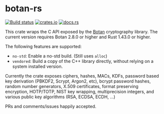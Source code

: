 # botan-rs

[![Build status](https://api.travis-ci.com/randombit/botan-rs.svg?branch=master)](https://travis-ci.com/github/randombit/botan-rs)
[![crates.io](https://img.shields.io/crates/v/botan.svg)](https://crates.io/crates/botan)
[![docs.rs](https://docs.rs/botan/badge.svg)](https://docs.rs/botan)

This crate wraps the C API exposed by the [Botan](https://botan.randombit.net/)
cryptography library. The current version requires Botan 2.8.0 or higher
and Rust 1.43.0 or higher.

The following features are supported:

* `no-std`: Enable a no-std build. (Still uses `alloc`)
* `vendored`: Build a copy of the C++ library directly, without
  relying on a system installed version.

Currently the crate exposes ciphers, hashes, MACs, KDFs, password based
key derivation (PBKDF2, Scrypt, Argon2, etc), bcrypt password hashes,
random number generators, X.509 certificates, format preserving encryption,
HOTP/TOTP, NIST key wrapping, multiprecision integers, and various
public key algorithms (RSA, ECDSA, ECDH, ...)

PRs and comments/issues happily accepted.
